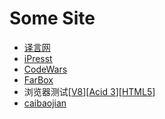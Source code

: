 Some Site
=========

+	[译言网](http://www.yeeyan.org/)
+	[iPresst](http://www.ipresst.com/)
+   [CodeWars](http://www.codewars.com/)
+   [FarBox](https://www.farbox.com/)
+   浏览器测试[[V8](http://v8.googlecode.com/svn/data/benchmarks/v6/run.html)][[Acid 3](http://acid3.acidtests.org/)][[HTML5](
http://www.html5test.com/)]
+   [caibaojian](http://caibaojian.com/)
